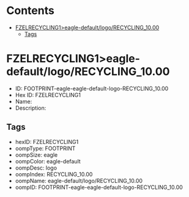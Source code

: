 



Contents
========

* [FZELRECYCLING1>eagle-default/logo/RECYCLING_10.00](#fzelrecycling1eagle-defaultlogorecycling_1000)
	* [Tags](#tags)

# FZELRECYCLING1>eagle-default/logo/RECYCLING_10.00

- ID: FOOTPRINT-eagle-eagle-default-logo-RECYCLING_10.00
- Hex ID: FZELRECYCLING1
- Name: 
- Description: 

## Tags

- hexID: FZELRECYCLING1
- oompType: FOOTPRINT
- oompSize: eagle
- oompColor: eagle-default
- oompDesc: logo
- oompIndex: RECYCLING_10.00
- oompName: eagle-default/logo/RECYCLING_10.00
- oompID: FOOTPRINT-eagle-eagle-default-logo-RECYCLING_10.00
